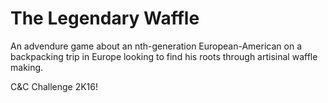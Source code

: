 # The Legendary Waffle

An advendure game about an nth-generation European-American on a backpacking trip in Europe looking to find his roots through artisinal waffle making.

C&amp;C Challenge 2K16!
